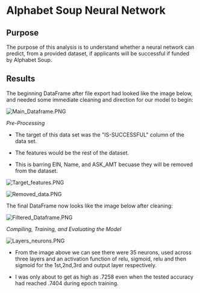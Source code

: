 # Alphabet Soup Neural Network

## Purpose

The purpose of this analysis is to understand whether a neural network can predict, from a provided dataset, if applicants will be successful if funded by Alphabet Soup.

## Results

The beginning DataFrame after file export had looked like the image below, and needed some immediate cleaning and direction for our model to begin:

![Main_Dataframe.PNG](https://github.com/Cyber-Wolfe/Neural_Network_Charity_Analysis/blob/main/Resources/Captures/Main_Dataframe.PNG)

*Pre-Processing*

* The target of this data set was the "IS-SUCCESSFUL" column of the data set.

* The features would be the rest of the dataset.

* This is barring EIN, Name, and ASK_AMT becuase they will be removed from the dataset.

![Target_features.PNG](https://github.com/Cyber-Wolfe/Neural_Network_Charity_Analysis/blob/main/Resources/Captures/Target_features.PNG)

![Removed_data.PNG](https://github.com/Cyber-Wolfe/Neural_Network_Charity_Analysis/blob/main/Resources/Captures/Removed_data.PNG)

The final DataFrame now looks like the image below after cleaning:

![Filtered_Dataframe.PNG](https://github.com/Cyber-Wolfe/Neural_Network_Charity_Analysis/blob/main/Resources/Captures/Filtered_Dataframe.PNG)

*Compiling, Training, and Evaluating the Model*

![Layers_neurons.PNG](https://github.com/Cyber-Wolfe/Neural_Network_Charity_Analysis/blob/main/Resources/Captures/Layers_neurons.PNG)

* From the image above we can see there were 35 neurons, used across three layers and an activation function of relu, sigmoid, relu and then sigmoid for the 1st,2nd,3rd and output layer respectively.

* I was only about to get as high as .7258 even when the tested accuracy had reached .7404 during epoch training.
